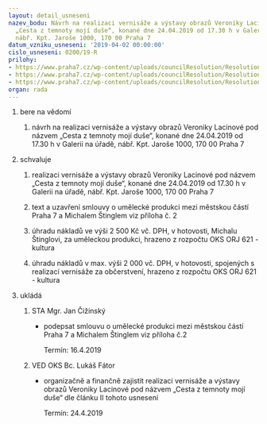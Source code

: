 ```yaml
---
layout: detail_usneseni
nazev_bodu: Návrh na realizaci vernisáže a výstavy obrazů Veroniky Lacinové pod názvem
  „Cesta z temnoty mojí duše“, konané dne 24.04.2019 od 17.30 h v Galerii na úřadě,
  nábř. Kpt. Jaroše 1000, 170 00 Praha 7
datum_vzniku_usneseni: '2019-04-02 00:00:00'
cislo_usneseni: 0200/19-R
prilohy:
- https://www.praha7.cz/wp-content/uploads/councilResolution/Resolutions/30741/export/Duvodova_zprava_lacinova~442396.doc
- https://www.praha7.cz/wp-content/uploads/councilResolution/Resolutions/30741/export/S06_Stingl_vernisaz_24_04_2019_V~442395.doc
- https://www.praha7.cz/wp-content/uploads/councilResolution/Resolutions/30741/export/export~442917.pdf
organ: rada
---
```

<ol id="urzList" class="urzList_view"><li id="" class="urzClass1"><span name="1">bere na vědomí</span><ol class="urzOlClass decimal "><li style="text-align: left;" id="" class="urzClass2"><span><p>návrh na realizaci vernisáže a výstavy obrazů Veroniky Lacinové pod názvem „Cesta z temnoty mojí duše“, konané dne 24.04.2019 od 17.30 h v Galerii na úřadě, nábř. Kpt. Jaroše 1000, 170 00 Praha 7</p></span></li></ol></li><li id="" class="urzClass1"><span name="24">schvaluje</span><ol class="urzOlClass decimal "><li style="text-align: left;" id="" class="urzClass2"><span><p>realizaci vernisáže a výstavy obrazů Veroniky Lacinové pod názvem „Cesta z temnoty mojí duše“, konané dne 24.04.2019 od 17.30 h v Galerii na úřadě, nábř. Kpt. Jaroše 1000, 170 00 Praha 7</p></span></li><li style="text-align: left;" id="" class="urzClass2"><span><p>text a uzavření smlouvy o umělecké produkci mezi městskou částí Praha 7 a Michalem Štinglem viz příloha č. 2</p></span></li><li style="text-align: left;" id="" class="urzClass2"><span><p>úhradu nákladů ve výši 2 500 Kč vč. DPH, v hotovosti, Michalu Štinglovi, za uměleckou produkci, hrazeno z rozpočtu OKS ORJ 621 - kultura</p></span></li><li style="text-align: left;" id="" class="urzClass2"><span><p>úhradu nákladů v max. výši 2 000 vč. DPH, v hotovosti, spojených s realizací vernisáže za občerstvení, hrazeno z rozpočtu OKS ORJ 621 - kultura</p></span></li></ol></li><li class="urzClass1" id="urzUkoly"><span name="1">ukládá</span><ol class="urzOlClass"><li class="urzClass2"><span><p>STA Mgr. Jan Čižinský</p></span><ul class="urzUlClass"><li class="urzClass3"><span><p>podepsat smlouvu o umělecké produkci mezi městskou částí Praha 7 a Michalem Štinglem viz příloha č.2</p></span><span class="urzUkolTermin">  Termín:&nbsp;16.4.2019</span></li></ul></li><li class="urzClass2"><span><p>VED OKS Bc. Lukáš Fátor</p></span><ul class="urzUlClass"><li class="urzClass3"><span><p>organizačně a finančně zajistit realizaci vernisáže a výstavy obrazů Veroniky Lacinové pod názvem „Cesta z temnoty mojí duše“ dle článku II tohoto usnesení</p></span><span class="urzUkolTermin">  Termín:&nbsp;24.4.2019</span></li></ul></li></ol></li></ol>